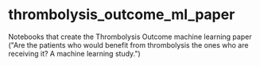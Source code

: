 # thrombolysis_outcome_ml_paper
Notebooks that create the Thrombolysis Outcome machine learning paper ("Are the patients who would benefit from thrombolysis the ones who are receiving it? A machine learning study.")
